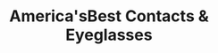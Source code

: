 ---
title: "America'sBest Contacts & Eyeglasses"
url: /dekalb/americasbest-contacts-and-eyeglasses/
shop: optician
---